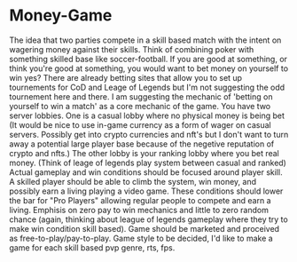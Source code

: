 # Money-Game
The idea that two parties compete in a skill based match with the intent on wagering money against their skills.
Think of combining poker with something skilled base like soccer-football. If you are good at something, or think you're good at something, you would want to bet money on yourself to win yes? 
There are already betting sites that allow you to set up tournements for CoD and Leage of Legends but I'm not suggesting the odd tournement here and there. I am suggesting the mechanic of 'betting on yourself to win a match' as a core mechanic of the game. 
You have two server lobbies. One is a casual lobby where no physical money is being bet (It would be nice to use in-game currency as a form of wager on casual servers. Possibly get into crypto currencies and nft's but I don't want to turn away a potential large player base because of the negetive reputation of crypto and nfts.) 
The other lobby is your ranking lobby where you bet real money. (Think of leage of legends play system between casual and ranked)
Actual gameplay and win conditions should be focused around player skill. A skilled player should be able to climb the system, win money, and possibly earn a living playing a video game. These conditions should lower the bar for "Pro Players" allowing regular people to compete and earn a living.
Emphisis on zero pay to win mechanics and little to zero random chance (again, thinking about league of legends gameplay where they try to make win condition skill based). Game should be marketed and proceived as free-to-play/pay-to-play.
Game style to be decided, I'd like to make a game for each skill based pvp genre, rts, fps.
